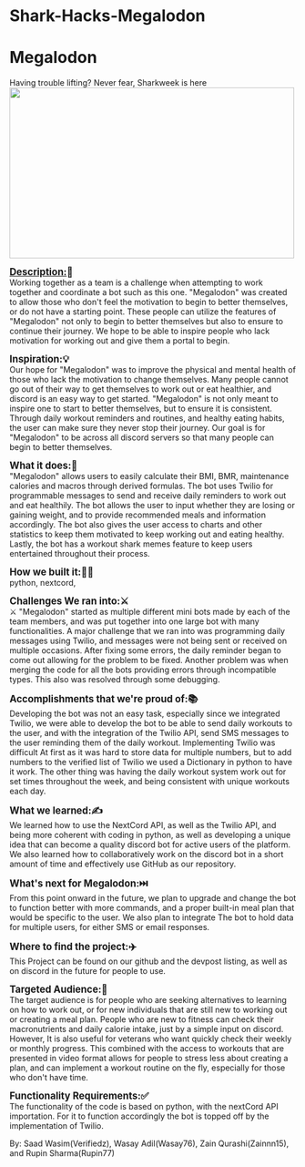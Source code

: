 # Shark-Hacks-Megalodon
<h1>Megalodon</h1>
Having trouble lifting? Never fear, Sharkweek is here  
<br/>

<img src = "https://i.postimg.cc/8CL55K3D/Megalodon.png" width = "500" height = "300">
  
<strong><big><u>Description:</u>📝</big></strong><br/>
Working together as a team is a challenge when attempting to work together and coordinate a bot such as this one. "Megalodon" was created to allow those who don't feel the motivation to begin to better themselves, or do not have a starting point. These people can utilize the features of "Megalodon" not only to begin to better themselves but also to ensure to continue their journey. We hope to be able to inspire people who lack motivation for working out and give them a portal to begin.  

<strong><big>Inspiration:💡</big></strong><br/>
Our hope for "Megalodon" was to improve the physical and mental health of those who lack the motivation to change themselves. Many people cannot go out of their way to get themselves to work out or eat healthier, and discord is an easy way to get started. "Megalodon" is not only meant to inspire one to start to better themselves, but to ensure it is consistent. Through daily workout reminders and routines, and healthy eating habits, the user can make sure they never stop their journey. Our goal is for "Megalodon" to be across all discord servers so that many people can begin to better themselves.


<strong><big>What it does:🤔</big></strong><br/>
"Megalodon" allows users to easily calculate their BMI, BMR, maintenance calories and macros through derived formulas. The bot uses Twilio for programmable messages to send and receive daily reminders to work out and eat healthily. The bot allows the user to input whether they are losing or gaining weight, and to provide recommended meals and information accordingly. The bot also gives the user access to charts and other statistics to keep them motivated to keep working out and eating healthy. Lastly, the bot has a workout shark memes feature to keep users entertained throughout their process.

<strong><big>How we built it:🤷‍♂️</big></strong><br/>
python, nextcord, 


<strong><big> Challenges We ran into:⚔️</big></strong><br/>⚔
"Megalodon" started as multiple different mini bots made by each of the team members, and was put together into one large bot with many functionalities. A major challenge that we ran into was programming daily messages using Twilio, and messages were not being sent or received on multiple occasions. After fixing some errors, the daily reminder began to come out allowing for the problem to be fixed. Another problem was when merging the code for all the bots providing errors through incompatible types. This also was resolved through some debugging.

<strong><big>Accomplishments that we're proud of:📚</big></strong><br/>
Developing the bot was not an easy task, especially since we integrated Twilio, we were able to develop the bot to be able to send daily workouts to the user, and with the integration of the Twilio API, send SMS messages to the user reminding them of the daily workout. Implementing Twilio was difficult At first as it was hard to store data for multiple numbers, but to add numbers to the verified list of Twilio we used a Dictionary in python to have it work. The other thing was having the daily workout system work out for set times throughout the week, and being consistent with unique workouts each day.


<strong><big>What we learned:✍️</big></strong><br/>
We learned how to use the NextCord API, as well as the Twilio API, and being more coherent with coding in python, as well as developing a unique idea that can become a quality discord bot for active users of the platform. We also learned how to collaboratively work on the discord bot in a short amount of time and effectively use GitHub as our repository. 

<strong><big>What's next for Megalodon:⏭️</big></strong><br/>
From this point onward in the future, we plan to upgrade and change the bot to function better with more commands, and a proper built-in meal plan that would be specific to the user. We also plan to integrate The bot to hold data for multiple users, for either SMS or email responses. 

<strong><big>Where to find the project:✈️</big></strong><br/>
This Project can be found on our github and the devpost listing, as well as on discord in the future for people to use.

<strong><big>Targeted Audience:👥</big></strong><br/>
The target audience is for people who are seeking alternatives to learning on how to work out,  or for new individuals that are still new to working out or creating a meal plan. People who are new to fitness can check their macronutrients and daily calorie intake, just by a simple input on discord. However, It is also useful for veterans who want quickly check their weekly or monthly progress. This combined with the access to workouts that are presented in video format allows for people to stress less about creating a plan, and can implement a workout routine on the fly, especially for those who don't have time. 

<strong><big>Functionality Requirements:✅</big></strong><br/>
The functionality of the code is based on python, with the nextCord API importation. For it to function accordingly the bot is topped off by the implementation of Twilio. 
  
By: 
Saad Wasim(Verifiedz), Wasay Adil(Wasay76), Zain Qurashi(Zainnn15), and Rupin Sharma(Rupin77)
